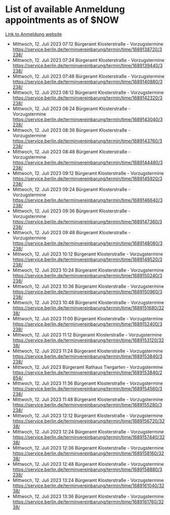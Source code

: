 # List of available Anmeldung appointments as of $NOW
[Link to Anmeldung website](https://service.berlin.de/terminvereinbarung/termin/tag.php?termin=1&anliegen[]=120686&dienstleisterlist=122210,122217,327316,122219,327312,122227,327314,122231,327346,122243,327348,122254,122252,329742,122260,329745,122262,329748,122271,327278,122273,327274,122277,327276,330436,122280,327294,122282,327290,122284,327292,122291,327270,122285,327266,122286,327264,122296,327268,150230,329760,122297,327286,122294,327284,122312,329763,122314,329775,122304,327330,122311,327334,122309,327332,317869,122281,327352,122279,329772,122283,122276,327324,122274,327326,122267,329766,122246,327318,122251,327320,122257,327322,122208,327298,122226,327300&herkunft=http%3A%2F%2Fservice.berlin.de%2Fdienstleistung%2F120686%2F)
- Mittwoch, 12. Juli 2023 07:12 Bürgeramt Klosterstraße - Vorzugstermine https://service.berlin.de/terminvereinbarung/termin/time/1689138720/3238/
- Mittwoch, 12. Juli 2023 07:24 Bürgeramt Klosterstraße - Vorzugstermine https://service.berlin.de/terminvereinbarung/termin/time/1689139440/3238/
- Mittwoch, 12. Juli 2023 07:48 Bürgeramt Klosterstraße - Vorzugstermine https://service.berlin.de/terminvereinbarung/termin/time/1689140880/3238/
- Mittwoch, 12. Juli 2023 08:12 Bürgeramt Klosterstraße - Vorzugstermine https://service.berlin.de/terminvereinbarung/termin/time/1689142320/3238/
- Mittwoch, 12. Juli 2023 08:24 Bürgeramt Klosterstraße - Vorzugstermine https://service.berlin.de/terminvereinbarung/termin/time/1689143040/3238/
- Mittwoch, 12. Juli 2023 08:36 Bürgeramt Klosterstraße - Vorzugstermine https://service.berlin.de/terminvereinbarung/termin/time/1689143760/3238/
- Mittwoch, 12. Juli 2023 08:48 Bürgeramt Klosterstraße - Vorzugstermine https://service.berlin.de/terminvereinbarung/termin/time/1689144480/3238/
- Mittwoch, 12. Juli 2023 09:12 Bürgeramt Klosterstraße - Vorzugstermine https://service.berlin.de/terminvereinbarung/termin/time/1689145920/3238/
- Mittwoch, 12. Juli 2023 09:24 Bürgeramt Klosterstraße - Vorzugstermine https://service.berlin.de/terminvereinbarung/termin/time/1689146640/3238/
- Mittwoch, 12. Juli 2023 09:36 Bürgeramt Klosterstraße - Vorzugstermine https://service.berlin.de/terminvereinbarung/termin/time/1689147360/3238/
- Mittwoch, 12. Juli 2023 09:48 Bürgeramt Klosterstraße - Vorzugstermine https://service.berlin.de/terminvereinbarung/termin/time/1689148080/3238/
- Mittwoch, 12. Juli 2023 10:12 Bürgeramt Klosterstraße - Vorzugstermine https://service.berlin.de/terminvereinbarung/termin/time/1689149520/3238/
- Mittwoch, 12. Juli 2023 10:24 Bürgeramt Klosterstraße - Vorzugstermine https://service.berlin.de/terminvereinbarung/termin/time/1689150240/3238/
- Mittwoch, 12. Juli 2023 10:36 Bürgeramt Klosterstraße - Vorzugstermine https://service.berlin.de/terminvereinbarung/termin/time/1689150960/3238/
- Mittwoch, 12. Juli 2023 10:48 Bürgeramt Klosterstraße - Vorzugstermine https://service.berlin.de/terminvereinbarung/termin/time/1689151680/3238/
- Mittwoch, 12. Juli 2023 11:00 Bürgeramt Klosterstraße - Vorzugstermine https://service.berlin.de/terminvereinbarung/termin/time/1689152400/3238/
- Mittwoch, 12. Juli 2023 11:12 Bürgeramt Klosterstraße - Vorzugstermine https://service.berlin.de/terminvereinbarung/termin/time/1689153120/3238/
- Mittwoch, 12. Juli 2023 11:24 Bürgeramt Klosterstraße - Vorzugstermine https://service.berlin.de/terminvereinbarung/termin/time/1689153840/3238/
- Mittwoch, 12. Juli 2023  Bürgeramt Rathaus Tiergarten - Vorzugstermine https://service.berlin.de/terminvereinbarung/termin/time/1689153840/2854/
- Mittwoch, 12. Juli 2023 11:36 Bürgeramt Klosterstraße - Vorzugstermine https://service.berlin.de/terminvereinbarung/termin/time/1689154560/3238/
- Mittwoch, 12. Juli 2023 11:48 Bürgeramt Klosterstraße - Vorzugstermine https://service.berlin.de/terminvereinbarung/termin/time/1689155280/3238/
- Mittwoch, 12. Juli 2023 12:12 Bürgeramt Klosterstraße - Vorzugstermine https://service.berlin.de/terminvereinbarung/termin/time/1689156720/3238/
- Mittwoch, 12. Juli 2023 12:24 Bürgeramt Klosterstraße - Vorzugstermine https://service.berlin.de/terminvereinbarung/termin/time/1689157440/3238/
- Mittwoch, 12. Juli 2023 12:36 Bürgeramt Klosterstraße - Vorzugstermine https://service.berlin.de/terminvereinbarung/termin/time/1689158160/3238/
- Mittwoch, 12. Juli 2023 12:48 Bürgeramt Klosterstraße - Vorzugstermine https://service.berlin.de/terminvereinbarung/termin/time/1689158880/3238/
- Mittwoch, 12. Juli 2023 13:24 Bürgeramt Klosterstraße - Vorzugstermine https://service.berlin.de/terminvereinbarung/termin/time/1689161040/3238/
- Mittwoch, 12. Juli 2023 13:36 Bürgeramt Klosterstraße - Vorzugstermine https://service.berlin.de/terminvereinbarung/termin/time/1689161760/3238/
